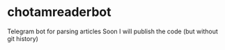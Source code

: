 # chotamreaderbot
Telegram bot for parsing articles
Soon I will publish the code (but without git history)
